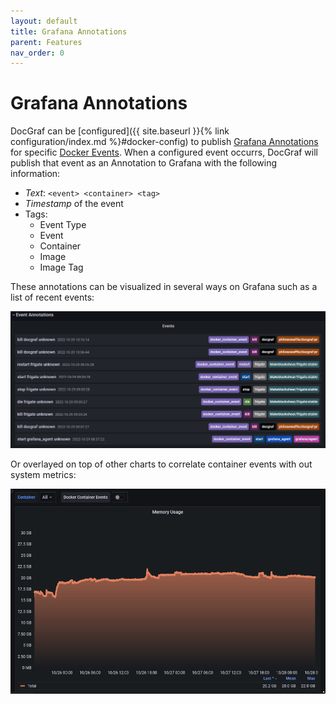 ```yaml
---
layout: default
title: Grafana Annotations
parent: Features
nav_order: 0
---
```


# Grafana Annotations

DocGraf can be [configured]({{ site.baseurl }}{% link configuration/index.md %}#docker-config) to publish [Grafana Annotations](https://grafana.com/docs/grafana/v9.0/dashboards/annotations/) for specific [Docker Events](https://docs.docker.com/engine/reference/commandline/events/).  When a configured event occurrs, DocGraf will publish that event as an Annotation to Grafana with the following information:

* *Text*: `<event> <container> <tag>`
* *Timestamp* of the event
* Tags:
	* Event Type
	* Event
	* Container
	* Image
	* Image Tag

These annotations can be visualized in several ways on Grafana such as a list of recent events:

![Grafana Annotations List](https://github.com/philosowaffle/docgraf/raw/main/images/annotation_list.png?raw=true "Grafana Annotations List")

Or overlayed on top of other charts to correlate container events with out system metrics:

![Annotation Overlay Demo](https://github.com/philosowaffle/docgraf/raw/main/images/annotation_overlay_demo.gif?raw=true "Annotation Overlay Demo")

